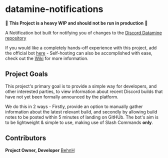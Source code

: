 # datamine-notifications

🚧 **This Project is a heavy WIP and should not be run in production** 🚧

A Notification bot built for notifying you of changes to the [Discord Datamine repository](https://github.com/Discord-datamining/discord-datamining)

If you would like a completely hands-off experience with this project, add the official bot [here](https://discord.com/oauth2/authorize?client_id=936623386556244038&permissions=275415092224&scope=applications.commands%20bot) - Self-hosting can also be accomplished with ease, check out the [Wiki](https://github.com/BehnH/datamine-notifications/wiki) for more information.
## Project Goals
This project's primary goal is to provide a simple way for developers, and other interested parties, to view information about recent Discord builds that have not yet been formally announced by the platform.

We do this in 2 ways - Firstly, provide an option to manually gather information about the latest relevant build, and secondly by allowing build notes to be posted within 5 minutes of landing on GitHUb.
The bot's aim is to be lightweight & simple to use, making use of Slash Commands **only**.
## Contributors
**Project Owner, Developer** [BehnH](https://github.com/BehnH)
